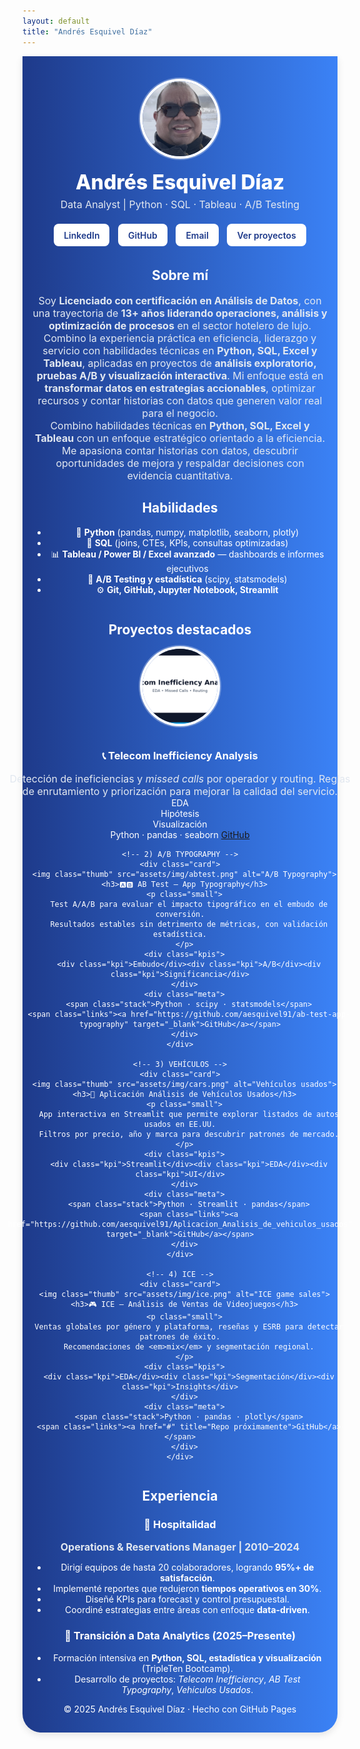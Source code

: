 ```yaml
---
layout: default
title: "Andrés Esquivel Díaz"
---
```


<style>
/* ====== Elimina el banner del theme Cayman ====== */
.page-header { display: none !important; }

/* ====== Banner personalizado azul neutro ====== */
.hero-banner {
  display: flex;
  flex-direction: column;
  align-items: center;
  text-align: center;
  background: linear-gradient(90deg, #1e3a8a 0%, #3b82f6 100%);
  color: white;
  padding: 2.5rem 1rem 1.8rem;
  border-radius: 0 0 30px 30px;
  box-shadow: 0 4px 12px rgba(0,0,0,0.1);
}

.hero-banner img {
  width: 120px;
  height: 120px;
  border-radius: 50%;
  object-fit: cover;
  margin-bottom: 1rem;
  box-shadow: 0 0 0 4px #fff, 0 0 0 6px rgba(255,255,255,0.3);
}

.hero-banner h1 {
  font-size: 2rem;
  font-weight: 800;
  margin: 0.4rem 0;
  color: #ffffff;
}

.hero-banner p {
  font-size: 1rem;
  color: #e2e8f0;
  margin: 0;
}

.hero-buttons {
  margin-top: 1rem;
}

.hero-buttons a {
  display: inline-block;
  padding: 0.6rem 1rem;
  margin: 0.3rem;
  border-radius: 8px;
  background: #ffffff;
  color: #1e3a8a;
  font-weight: 600;
  text-decoration: none;
  transition: background 0.2s ease, color 0.2s ease;
}

.hero-buttons a:hover {
  background: #dbeafe;
  color: #1e40af;
}
</style>

<!-- ====== HERO BANNER ====== -->
<div class="hero-banner">
  <img src="assets/img/andy.jpg" alt="Foto de Andrés Esquivel Díaz">
  <h1>Andrés Esquivel Díaz</h1>
  <p>Data Analyst | Python · SQL · Tableau · A/B Testing</p>
  <div class="hero-buttons">
    <a href="https://www.linkedin.com/in/andres-esquivel-diaz-08691337/" target="_blank">LinkedIn</a>
    <a href="https://github.com/aesquivel91" target="_blank">GitHub</a>
    <a href="mailto:a_esquivel_69@hotmail.com">Email</a>
    <a href="#projects">Ver proyectos</a>
</div>


<!-- ======== SOBRE MÍ ======== -->
<div class="container">
  <h2>Sobre mí</h2>
  <p>
    Soy <strong>Licenciado con certificación en Análisis de Datos</strong>, con una trayectoria de <strong>13+ años liderando operaciones,          análisis y optimización de procesos</strong> en el sector hotelero de lujo.  
 <p>
    Combino la experiencia práctica en eficiencia, liderazgo y servicio con habilidades técnicas en <strong>Python, SQL, Excel y                    Tableau</strong>, aplicadas en proyectos de <strong>análisis exploratorio, pruebas A/B y visualización interactiva</strong>.  
    Mi enfoque está en <strong>transformar datos en estrategias accionables</strong>, optimizar recursos y contar historias con datos que           generen valor real para el negocio.
  </p>
  <p>
    Combino habilidades técnicas en <strong>Python, SQL, Excel y Tableau</strong> con un enfoque estratégico orientado a la eficiencia.
    Me apasiona contar historias con datos, descubrir oportunidades de mejora y respaldar decisiones con evidencia cuantitativa.
  </p>
</div>

<!-- ======== HABILIDADES ======== -->
<div class="container">
  <h2>Habilidades</h2>
  <ul>
    <li>🐍 <strong>Python</strong> (pandas, numpy, matplotlib, seaborn, plotly)</li>
    <li>💾 <strong>SQL</strong> (joins, CTEs, KPIs, consultas optimizadas)</li>
    <li>📊 <strong>Tableau / Power BI / Excel avanzado</strong> — dashboards e informes ejecutivos</li>
    <li>🧠 <strong>A/B Testing y estadística</strong> (scipy, statsmodels)</li>
    <li>⚙️ <strong>Git, GitHub, Jupyter Notebook, Streamlit</strong></li>
  </ul>
</div>

<!-- ======== PROYECTOS ======== -->
<div class="container">
  <h2 id="projects">Proyectos destacados</h2>

  <div class="grid">
    <!-- 1) TELECOM -->
    <div class="card">
      <img class="thumb" src="assets/img/telecom.png" alt="Telecom">
      <h3>📞 Telecom Inefficiency Analysis</h3>
      <p class="small">
        Detección de ineficiencias y <em>missed calls</em> por operador y routing.
        Reglas de enrutamiento y priorización para mejorar la calidad del servicio.
      </p>
      <div class="kpis">
        <div class="kpi">EDA</div><div class="kpi">Hipótesis</div><div class="kpi">Visualización</div>
      </div>
      <div class="meta">
        <span class="stack">Python · pandas · seaborn</span>
        <span class="links"><a href="https://github.com/aesquivel91/telecom-inefficiency-analysis" target="_blank">GitHub</a></span>
      </div>
    </div>

    <!-- 2) A/B TYPOGRAPHY -->
    <div class="card">
      <img class="thumb" src="assets/img/abtest.png" alt="A/B Typography">
      <h3>🅰️🅱️ AB Test — App Typography</h3>
      <p class="small">
        Test A/A/B para evaluar el impacto tipográfico en el embudo de conversión.
        Resultados estables sin detrimento de métricas, con validación estadística.
      </p>
      <div class="kpis">
        <div class="kpi">Embudo</div><div class="kpi">A/B</div><div class="kpi">Significancia</div>
      </div>
      <div class="meta">
        <span class="stack">Python · scipy · statsmodels</span>
        <span class="links"><a href="https://github.com/aesquivel91/ab-test-app-typography" target="_blank">GitHub</a></span>
      </div>
    </div>

    <!-- 3) VEHÍCULOS -->
    <div class="card">
      <img class="thumb" src="assets/img/cars.png" alt="Vehículos usados">
      <h3>🚗 Aplicación Análisis de Vehículos Usados</h3>
      <p class="small">
        App interactiva en Streamlit que permite explorar listados de autos usados en EE.UU.
        Filtros por precio, año y marca para descubrir patrones de mercado.
      </p>
      <div class="kpis">
        <div class="kpi">Streamlit</div><div class="kpi">EDA</div><div class="kpi">UI</div>
      </div>
      <div class="meta">
        <span class="stack">Python · Streamlit · pandas</span>
        <span class="links"><a href="https://github.com/aesquivel91/Aplicacion_Analisis_de_vehiculos_usados" target="_blank">GitHub</a></span>
      </div>
    </div>

    <!-- 4) ICE -->
    <div class="card">
      <img class="thumb" src="assets/img/ice.png" alt="ICE game sales">
      <h3>🎮 ICE — Análisis de Ventas de Videojuegos</h3>
      <p class="small">
        Ventas globales por género y plataforma, reseñas y ESRB para detectar patrones de éxito.
        Recomendaciones de <em>mix</em> y segmentación regional.
      </p>
      <div class="kpis">
        <div class="kpi">EDA</div><div class="kpi">Segmentación</div><div class="kpi">Insights</div>
      </div>
      <div class="meta">
        <span class="stack">Python · pandas · plotly</span>
        <span class="links"><a href="#" title="Repo próximamente">GitHub</a></span>
      </div>
    </div>
  </div>
</div>

<!-- ======== EXPERIENCIA ======== -->
<div class="container">
  <h2>Experiencia</h2>

  <h3>🏨 Hospitalidad</h3>
  <p><strong>Operations & Reservations Manager | 2010–2024</strong></p>
  <ul>
    <li>Dirigí equipos de hasta 20 colaboradores, logrando <strong>95%+ de satisfacción</strong>.</li>
    <li>Implementé reportes que redujeron <strong>tiempos operativos en 30%</strong>.</li>
    <li>Diseñé KPIs para forecast y control presupuestal.</li>
    <li>Coordiné estrategias entre áreas con enfoque <strong>data-driven</strong>.</li>
  </ul>

  <h3>🎯 Transición a Data Analytics (2025–Presente)</h3>
  <ul>
    <li>Formación intensiva en <strong>Python, SQL, estadística y visualización</strong> (TripleTen Bootcamp).</li>
    <li>Desarrollo de proyectos: <em>Telecom Inefficiency</em>, <em>AB Test Typography</em>, <em>Vehículos Usados</em>.</li>
  </ul>
</div>

<footer>© 2025 Andrés Esquivel Díaz · Hecho con GitHub Pages</footer>


